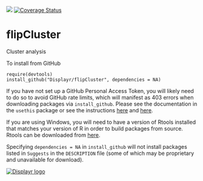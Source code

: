 [![](https://travis-ci.org/Displayr/flipCluster.svg?branch=master)](https://travis-ci.org/Displayr/flipCluster/)
[![Coverage Status](https://coveralls.io/repos/github/Displayr/flipCluster/badge.svg?branch=master)](https://coveralls.io/github/Displayr/flipCluster?branch=master)
# flipCluster

Cluster analysis

To install from GitHub
```
require(devtools)
install_github("Displayr/flipCluster", dependencies = NA)
```

If you have not set up a GitHub Personal Access Token, you will likely need to do so to avoid 
GitHub rate limits, which will manifest as 403 errors when downloading packages via
`install_github`. Please see the documentation in the `usethis` package or see the 
instructions [here](https://docs.github.com/en/authentication/keeping-your-account-and-data-secure/creating-a-personal-access-token) and [here](https://docs.github.com/en/authentication/keeping-your-account-and-data-secure/creating-a-personal-access-token).

If you are using Windows, you will need to have a version of Rtools installed that matches your
version of R in order to build packages from source. Rtools can be downloaded from
[here](https://cran.r-project.org/bin/windows/Rtools/).

Specifying `dependencies = NA` in `install_github` will not install packages listed
in `Suggests` in the `DESCRIPTION` file (some of which may be proprietary and unavailable for download).

[![Displayr logo](https://mwmclean.github.io/img/logo-header.png)](https://www.displayr.com)
